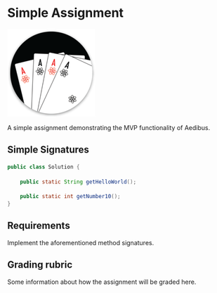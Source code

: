 # Simple Assignment

![logo](https://github.com/securingsincity/react-ace/raw/master/logo.png)

A simple assignment demonstrating the MVP functionality of Aedibus.

## Simple Signatures

```java
public class Solution {

    public static String getHelloWorld();

    public static int getNumber10();
}
```

## Requirements

Implement the aforementioned method signatures.

## Grading rubric

Some information about how the assignment will be graded here.

